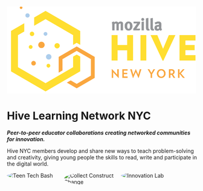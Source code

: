 ![Hive NYC](images/hive-logo.png)

# Hive Learning Network NYC

___Peer-to-peer educator collaborations creating networked communities for innovation.___

Hive NYC members develop and share new ways to teach problem-solving and creativity, giving young people the skills to read, write and participate in the digital world.

<img src="http://hivenyc.org/wp-content/uploads/Teen-Tech-Bash-Feature-Image-300x300.jpg" alt="Teen Tech Bash" style="border-radius:50%; float:left; width:30%;"/>
<img src="http://hivenyc.org/wp-content/uploads/C3-Camp-w-Aircasting-300x300.jpg" alt="Collect Construct Change" style="border-radius:50%; float:left; width:30%;"/>
<img src="http://hivenyc.org/wp-content/uploads/13-01-18MoMIDreamYard084-300x300.jpg" alt="Innovation Lab" style="border-radius:50%; float:left; width:30%;"/>
